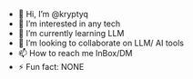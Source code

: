 - 👋 Hi, I’m @kryptyq
- 👀 I’m interested in any tech
- 🌱 I’m currently learning LLM
- 💞️ I’m looking to collaborate on LLM/ AI tools
- 📫 How to reach me InBox/DM
- ⚡ Fun fact: NONE

<!---
kryptyq/kryptyq is a ✨ special ✨ repository because its `README.md` (this file) appears on your GitHub profile.
You can click the Preview link to take a look at your changes.
--->
